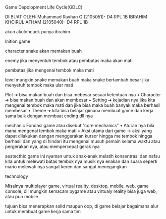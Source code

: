 Game Depolopment Life Cycle(GDLC)

DI BUAT OLEH:
Muhammad Rayhan G (2105051)- D4 RPL 1B 
IBRAHIM KHOIRUL AFHAM (2105040)- D4 RPL 1B 

akun akulohcuek punya ibrahim 


Inition game 

character 
snake akan memakan buah 

enemy 
jika menyentuh tembok atau pembatas maka akan mati 

pembatas
jika mengenai tembok maka mati

level 
mungkin snake memakan buah maka snake bertambah besar jika menyetuh tembok maka ular mati 



Plot ➔ bisa makan buah dan bisa mebesar sesuai ketentuan nya
• Character ➔ bisa makan buah dan akan membesar 
• Setting ➔ kejadian nya jika kita mengenai tembok maka mati dan jika bisa maka buah banyak maka berhasil membesar 
• Theme ➔ kita bisa belajar gimana membuat game dan kerja sama baik dengan membuat coding dll nya 


mechanic 
Fondasi game atau disebut “core mechanics”
• Aturan nya bila mana mengenai tembok maka mati
• Aksi utama dari game → aksi yang dapat dilakukan dengan menggerakan kursor hingga me tembok hingga berhasil dan yang di hindari itu mengenai musuh
pemain selama waktu atau pergerakan nya, 
atau mempercepat gerak nya

aestecthic 
game ini nyaman untuk anak-anak melatih konsentrasi dan nafsu kita untuk melewati batas tembok nya
musik nya enakan dan suara seperti mario melewati nya sangat keren dan sangat menegangkan 


technology 

Misalnya multiplayer game, virtual reality, desktop, 
mobile, web, game console, dll
mungkin semacam pygame atau virtualy reality bisa juga web, atau pun mobile 






tujuan 
bisa menerapkan solid maupun oop, di game 
belajar bagaimana alur untuk membuat game 
kerja sama tim 




